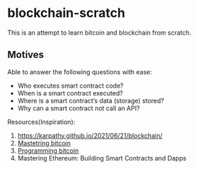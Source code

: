 # blockchain-scratch
This is an attempt to learn bitcoin and blockchain from scratch.

## Motives
Able to answer the following questions with ease:

- Who executes smart contract code?
- When is a smart contract executed?
- Where is a smart contract’s data (storage) stored?
- Why can a smart contract not call an API?


Resources(Inspiration): 
1. https://karpathy.github.io/2021/06/21/blockchain/
2. [Mastetring bitcoin](https://www.amazon.com/Mastering-Bitcoin-Programming-Open-Blockchain/dp/1491954388)
3. [Programming bitcoin](https://www.amazon.com/Programming-Bitcoin-Learn-Program-Scratch/dp/1492031496)
4. Mastering Ethereum: Building Smart Contracts and Dapps 
